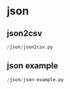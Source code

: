 # json

## json2csv
```python
/json/json2csv.py
```


## json example
```python
/json/json-example.py
```

